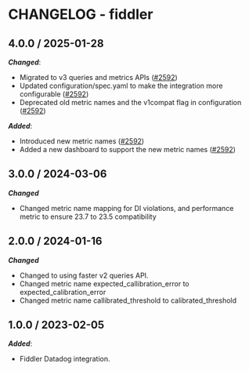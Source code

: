 # CHANGELOG - fiddler

## 4.0.0 / 2025-01-28

***Changed***:

* Migrated to v3 queries and metrics APIs ([#2592](https://github.com/DataDog/integrations-extras/pull/2592))
* Updated configuration/spec.yaml to make the integration more configurable ([#2592](https://github.com/DataDog/integrations-extras/pull/2592))
* Deprecated old metric names and the v1compat flag in configuration ([#2592](https://github.com/DataDog/integrations-extras/pull/2592))

***Added***:

* Introduced new metric names ([#2592](https://github.com/DataDog/integrations-extras/pull/2592))
* Added a new dashboard to support the new metric names ([#2592](https://github.com/DataDog/integrations-extras/pull/2592))

## 3.0.0 / 2024-03-06

***Changed***

* Changed metric name mapping for DI violations, and performance metric to ensure 23.7 to 23.5 compatibility

## 2.0.0 / 2024-01-16

***Changed***

* Changed to using faster v2 queries API.
* Changed metric name expected_callibration_error to expected_calibration_error
* Changed metric name callibrated_threshold to calibrated_threshold

## 1.0.0 / 2023-02-05

***Added***:

* Fiddler Datadog integration.
